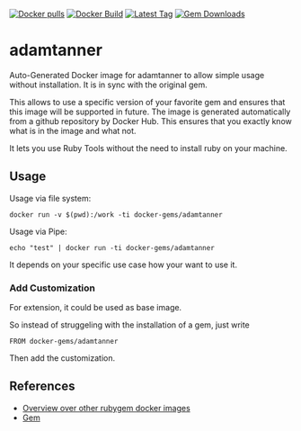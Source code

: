 [![Docker pulls](https://img.shields.io/docker/pulls/rubygem/adamtanner.svg)](https://hub.docker.com/r/rubygem/adamtanner/)
[![Docker Build](https://img.shields.io/docker/automated/rubygem/adamtanner.svg)](https://hub.docker.com/r/rubygem/adamtanner/)
[![Latest Tag](https://img.shields.io/github/tag/docker-rubygem/adamtanner.svg)](https://hub.docker.com/r/rubygem/adamtanner/)
[![Gem Downloads](https://img.shields.io/gem/dt/adamtanner.svg)](https://rubygems.org/gems/adamtanner/)
# adamtanner

Auto-Generated Docker image for adamtanner to allow simple usage without installation.
It is in sync with the original gem.

This allows to use a specific version of your favorite gem and ensures that this image will be supported in future.
The image is generated automatically from a github repository by Docker Hub.
This ensures that you exactly know what is in the image and what not.

It lets you use Ruby Tools without the need to install ruby on your machine.

## Usage

Usage via file system:

`docker run -v $(pwd):/work -ti docker-gems/adamtanner`

Usage via Pipe:

`echo "test" | docker run -ti docker-gems/adamtanner`

It depends on your specific use case how your want to use it.

### Add Customization

For extension, it could be used as base image.

So instead of struggeling with the installation of a gem, just write

`FROM docker-gems/adamtanner`

Then add the customization.

## References

 - [Overview over other rubygem docker images](https://github.com/thinkbot/docker-rubygem)
 - [Gem](https://rubygems.org/gems/adamtanner/)
